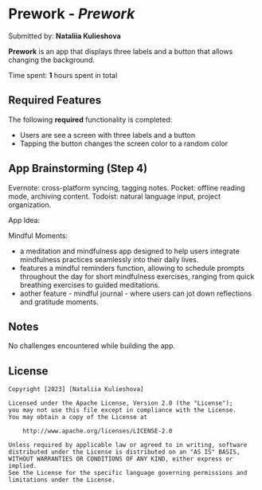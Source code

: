 # Prework - *Prework*

Submitted by: **Nataliia Kulieshova**

**Prework** is an app that displays three labels and a button that allows changing the background. 

Time spent: **1** hours spent in total

## Required Features

The following **required** functionality is completed:

- Users are see a screen with three labels and a button
- Tapping the button changes the screen color to a random color

## App Brainstorming (Step 4)

Evernote: cross-platform syncing, tagging notes.
Pocket: offline reading mode, archiving content.
Todoist: natural language input, project organization.

App Idea:

Mindful Moments:
- a meditation and mindfulness app designed to help users integrate mindfulness practices seamlessly into their daily lives.
- features a mindful reminders function, allowing to schedule prompts throughout the day for short mindfulness exercises, ranging from quick breathing exercises to guided meditations.
- aother feature - mindful journal - where users can jot down reflections and gratitude moments.

## Notes

No challenges encountered while building the app.

## License

    Copyright [2023] [Nataliia Kulieshova]

    Licensed under the Apache License, Version 2.0 (the "License");
    you may not use this file except in compliance with the License.
    You may obtain a copy of the License at

        http://www.apache.org/licenses/LICENSE-2.0

    Unless required by applicable law or agreed to in writing, software
    distributed under the License is distributed on an "AS IS" BASIS,
    WITHOUT WARRANTIES OR CONDITIONS OF ANY KIND, either express or implied.
    See the License for the specific language governing permissions and
    limitations under the License.

